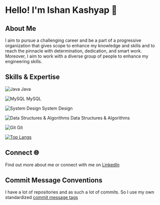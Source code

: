 # Hello! I'm Ishan Kashyap 👋

## About Me

I aim to pursue a challenging career and be a part of a progressive organization that gives scope to enhance my knowledge and skills and to reach the pinnacle with determination, dedication, and smart work. Moreover, I aim to work with a diverse group of people to enhance my engineering skills.

## Skills & Expertise

![Java](https://img.icons8.com/color/48/000000/java-coffee-cup-logo.png) Java  

![MySQL](https://img.icons8.com/color/48/000000/mysql.png) MySQL  

![System Design](https://img.icons8.com/ios/50/000000/cloud-network.png) System Design

![Data Structures & Algorithms](https://img.icons8.com/color/48/000000/graph.png) Data Structures & Algorithms  

![Git](https://img.icons8.com/color/48/000000/git.png) Git  

[![Top Langs](https://github-readme-stats.vercel.app/api/top-langs/?username=IshanKashyap01&layout=compact)](https://github.com/IshanKashyap01/github-readme-stats)

## Connect 🌐

Find out more about me or connect with me on [LinkedIn](https://www.linkedin.com/in/ishan-kashyap-757-sa/)

## Commit Message Conventions

I have a lot of repositories and as such a lot of commits. So I use my own
standardized [commit message tags](Commit%20Tags.md)
